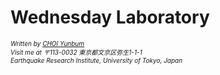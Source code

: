 <script language="javascript" type="text/javascript">
        document.write("<font color='green' size='1'>This document was last modified on " + document.lastModified + "</font>");
</script>
# Wednesday Laboratory








<address>
    <font size=1>
        Written by <a href="mailto:nunbum@kyonggi.ac.kr">CHOI Yunbum</a><br> 
        Visit me at 〒113-0032 東京都文京区弥生1-1-1<br>
        Earthquake Research Institute, University of Tokyo, Japan
    </font>
</address>